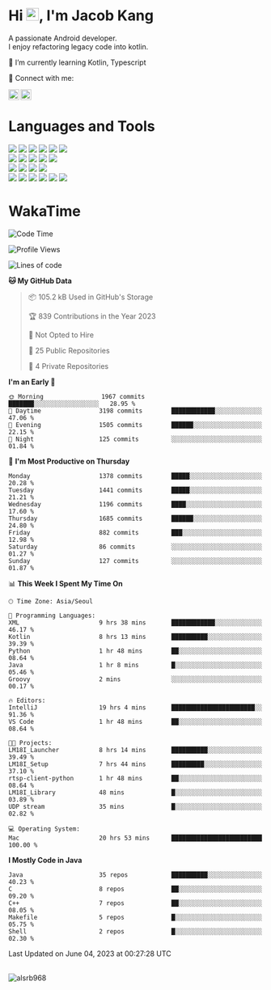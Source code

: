 # Hi <img src="https://media.giphy.com/media/hvRJCLFzcasrR4ia7z/giphy.gif" width="25px">, I'm Jacob Kang
A passionate Android developer.
</br>
I enjoy refactoring legacy code into kotlin.

🌱 I’m currently learning Kotlin, Typescript

🤝 Connect with me:

<a href="https://www.linkedin.com/in/minkyu-kang-b7477b1b2/"><img align="left" src="https://raw.githubusercontent.com/yushi1007/yushi1007/main/images/linkedin.svg" alt="Minkyu Kang | LinkedIn" width="21px"/></a>
<a href="https://www.instagram.com/_jacob_kang/"><img align="left" src="https://raw.githubusercontent.com/yushi1007/yushi1007/main/images/instagram.svg" alt="Jacob Kang | Instagram" width="21px"/></a>

</br>

# Languages and Tools

<div align="left">
<img src="https://img.shields.io/badge/java-007396?logo=java&logoColor=white"/>
<img src="https://img.shields.io/badge/kotlin-7F52FF?logo=kotlin&logoColor=white"/>
<img src="https://img.shields.io/badge/python-3776AB?logo=python&logoColor=white"/>
<img src="https://img.shields.io/badge/bash shell-4EAA25?logo=gnubash&logoColor=white"/>
<img src="https://img.shields.io/badge/c-A8B9CC?logo=c&logoColor=white"/>
<img src="https://img.shields.io/badge/c++-00599C?logo=c%2b%2b&logoColor=white"/>
</div>
<div align="left">
<img src="https://img.shields.io/badge/git-F05032?logo=git&logoColor=white"/>
<img src="https://img.shields.io/badge/github-181717?logo=github&logoColor=white"/>
<img src="https://img.shields.io/badge/mysql-4479A1?logo=mysql&logoColor=white"/>
<img src="https://img.shields.io/badge/sqlite-003B57?logo=sqlite&logoColor=white"/>
<img src="https://img.shields.io/badge/amazon AWS-232F3E?logo=amazonaws&logoColor=white"/>
</div>
<div align="left">
<img src="https://img.shields.io/badge/android-3DDC84?logo=android&logoColor=white"/>
<img src="https://img.shields.io/badge/linux-FCC624?logo=linux&logoColor=white"/>
<img src="https://img.shields.io/badge/flask-000000?logo=flask&logoColor=white"/>
<img src="https://img.shields.io/badge/arduino-00979D?logo=arduino&logoColor=white"/>
</div>
<div align="left">
<img src="https://img.shields.io/badge/slack-4A154B?logo=slack&logoColor=white"/>
<img src="https://img.shields.io/badge/notion-000000?logo=notion&logoColor=white"/>
<img src="https://img.shields.io/badge/jira-0052CC?logo=jira&logoColor=white"/>
<img src="https://img.shields.io/badge/postman-FF6C37?logo=postman&logoColor=white"/>
<img src="https://img.shields.io/badge/intellij-000000?logo=intellijidea&logoColor=white"/>
<img src="https://img.shields.io/badge/pycharm-000000?logo=pycharm&logoColor=white"/>
</div>

# WakaTime

<!--START_SECTION:waka-->
![Code Time](http://img.shields.io/badge/Code%20Time-2%2C583%20hrs%2041%20mins-blue)

![Profile Views](http://img.shields.io/badge/Profile%20Views-0-blue)

![Lines of code](https://img.shields.io/badge/From%20Hello%20World%20I%27ve%20Written-3.1%20million%20lines%20of%20code-blue)

**🐱 My GitHub Data** 

> 📦 105.2 kB Used in GitHub's Storage 
 > 
> 🏆 839 Contributions in the Year 2023
 > 
> 🚫 Not Opted to Hire
 > 
> 📜 25 Public Repositories 
 > 
> 🔑 4 Private Repositories 
 > 
**I'm an Early 🐤** 

```text
🌞 Morning                1967 commits        ███████░░░░░░░░░░░░░░░░░░   28.95 % 
🌆 Daytime                3198 commits        ████████████░░░░░░░░░░░░░   47.06 % 
🌃 Evening                1505 commits        ██████░░░░░░░░░░░░░░░░░░░   22.15 % 
🌙 Night                  125 commits         ░░░░░░░░░░░░░░░░░░░░░░░░░   01.84 % 
```
📅 **I'm Most Productive on Thursday** 

```text
Monday                   1378 commits        █████░░░░░░░░░░░░░░░░░░░░   20.28 % 
Tuesday                  1441 commits        █████░░░░░░░░░░░░░░░░░░░░   21.21 % 
Wednesday                1196 commits        ████░░░░░░░░░░░░░░░░░░░░░   17.60 % 
Thursday                 1685 commits        ██████░░░░░░░░░░░░░░░░░░░   24.80 % 
Friday                   882 commits         ███░░░░░░░░░░░░░░░░░░░░░░   12.98 % 
Saturday                 86 commits          ░░░░░░░░░░░░░░░░░░░░░░░░░   01.27 % 
Sunday                   127 commits         ░░░░░░░░░░░░░░░░░░░░░░░░░   01.87 % 
```


📊 **This Week I Spent My Time On** 

```text
🕑︎ Time Zone: Asia/Seoul

💬 Programming Languages: 
XML                      9 hrs 38 mins       ████████████░░░░░░░░░░░░░   46.17 % 
Kotlin                   8 hrs 13 mins       ██████████░░░░░░░░░░░░░░░   39.39 % 
Python                   1 hr 48 mins        ██░░░░░░░░░░░░░░░░░░░░░░░   08.64 % 
Java                     1 hr 8 mins         █░░░░░░░░░░░░░░░░░░░░░░░░   05.46 % 
Groovy                   2 mins              ░░░░░░░░░░░░░░░░░░░░░░░░░   00.17 % 

🔥 Editors: 
IntelliJ                 19 hrs 4 mins       ███████████████████████░░   91.36 % 
VS Code                  1 hr 48 mins        ██░░░░░░░░░░░░░░░░░░░░░░░   08.64 % 

🐱‍💻 Projects: 
LM18I_Launcher           8 hrs 14 mins       ██████████░░░░░░░░░░░░░░░   39.49 % 
LM18I_Setup              7 hrs 44 mins       █████████░░░░░░░░░░░░░░░░   37.10 % 
rtsp-client-python       1 hr 48 mins        ██░░░░░░░░░░░░░░░░░░░░░░░   08.64 % 
LM18I_Library            48 mins             █░░░░░░░░░░░░░░░░░░░░░░░░   03.89 % 
UDP stream               35 mins             █░░░░░░░░░░░░░░░░░░░░░░░░   02.82 % 

💻 Operating System: 
Mac                      20 hrs 53 mins      █████████████████████████   100.00 % 
```

**I Mostly Code in Java** 

```text
Java                     35 repos            ██████████░░░░░░░░░░░░░░░   40.23 % 
C                        8 repos             ██░░░░░░░░░░░░░░░░░░░░░░░   09.20 % 
C++                      7 repos             ██░░░░░░░░░░░░░░░░░░░░░░░   08.05 % 
Makefile                 5 repos             █░░░░░░░░░░░░░░░░░░░░░░░░   05.75 % 
Shell                    2 repos             █░░░░░░░░░░░░░░░░░░░░░░░░   02.30 % 
```




 Last Updated on June 04, 2023 at 00:27:28 UTC
<!--END_SECTION:waka-->

</br>

<div align="left">
<img align="left" src="https://github-readme-stats.vercel.app/api/top-langs?username=alsrb968&show_icons=true&locale=en&layout=compact&theme=dark" alt="alsrb968" />
</div>
